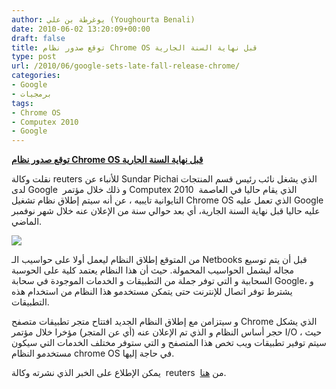 ```yaml
---
author: يوغرطة بن علي (Youghourta Benali)
date: 2010-06-02 13:20:09+00:00
draft: false
title: توقع صدور نظام Chrome OS قبل نهاية السنة الجارية
type: post
url: /2010/06/google-sets-late-fall-release-chrome/
categories:
- Google
- برمجيات
tags:
- Chrome OS
- Computex 2010
- Google
---
```


[**توقع صدور نظام Chrome OS قبل نهاية السنة الجارية**](https://www.it-scoop.com/2010/06/Google-sets-late-fall-release-Chrome)


نقلت وكالة reuters للأنباء عن Sundar Pichai الذي يشغل نائب رئيس قسم المنتجات لدى Google  و ذلك خلال مؤتمر Computex 2010  الذي يقام حاليا في العاصمة التايوانية تايبيه ، عن أنه سيتم إطلاق نظام تشغيل Chrome OS الذي تعمل عليه Google عليه حاليا قبل نهاية السنة الجارية، أي بعد حوالي سنة من الإعلان عنه خلال شهر نوفمبر الماضي.

[![](https://www.it-scoop.com/wp-content/uploads/2009/11/google-chrome-logo-design.jpg)
](https://www.it-scoop.com/2010/06/Google-sets-late-fall-release-Chrome)

من المتوقع إطلاق النظام ليعمل أولا على حواسيب الـ Netbooks قبل أن يتم توسيع مجاله ليشمل الحواسيب المحمولة. حيث أن هذا النظام يعتمد كلية على الحوسبة السحابية و التي توفر جملة من التطبيقات و الخدمات الموجودة في سحابة Google، و يشترط توفر اتصال للإنترنت حتى يتمكن مستخدمو هذا النظام من استخدام هذه التطبيقات.

و سيتزامن مع إطلاق النظام الجديد افتتاح متجر تطبيقات متصفح Chrome الذي يشكل حجر أساس النظام و الذي تم الإعلان عنه (أي عن المتجر) مؤخرا خلال مؤتمر I/O ، حيث سيتم توفير تطبيقات ويب تخص هذا المتصفح و التي ستوفر مختلف الخدمات التي سيكون مستخدمو النظام chrome OS في حاجة إليها.

يمكن الإطلاع على الخبر الذي نشرته وكالة  reuters  من [هنا](http://www.reuters.com/article/idUSTRE65112220100602).

